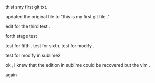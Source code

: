 
thisi smy first git txt.

updated the original file to "this is my first git file ."

edit for the third test .

forth stage test

test for fifth .
test for sixth.
test for modify .

test for modify in sublime2

ok , i knew that the edition in sublime could be recovered but the vim .

again 